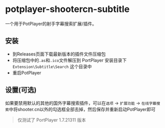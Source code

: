 potplayer-shootercn-subtitle
===

一个用于PotPlayer的射手字幕搜索扩展/插件。

## 安装

- 到Releases页面下载最新版本的插件文件压缩包
- 将压缩包中的`.as`和`.ico`文件解压到 PortPlayer 安装目录下 `Extension\Subtitle\Search` 这个目录中
- 重启PotPlayer

## 设置(可选)

如果要禁用默认的其他的国外字幕搜索插件，可以在`选项` -> `扩展功能` -> `在线字幕搜索`中将shooter.cn以外的勾选框全部去掉，然后保存并重新启动PotPlayer即可

> 仅测试了 PortPlayer 1.7.21311 版本
